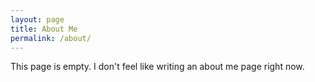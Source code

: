 ```yaml
---
layout: page
title: About Me
permalink: /about/
---
```


This page is empty. I don't feel like writing an about me page right now.